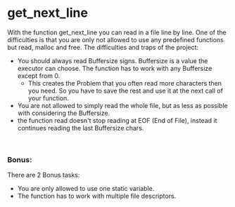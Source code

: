 # get_next_line
With the function get_next_line you can read in a file line by line. One of the difficulties is that you are only not allowed to use any predefined functions but read, malloc and free.
The difficulties and traps of the project:

* You should always read Buffersize signs. Buffersize is a value the executor can choose. The function has to work with any Buffersize except from 0.
  * This creates the Problem that you often read more characters then you need. So you have to save the rest and use it at the next call of your function.
* You are not allowed to simply read the whole file, but as less as possible with considering the Buffersize.
* the function read doesn't stop reading at EOF (End of File), instead it continues reading the last Buffersize chars.
<br/>

### Bonus: <br/>
There are 2 Bonus tasks:
* You are only allowed to use one static variable.
* The function has to work with multiple file descriptors.
